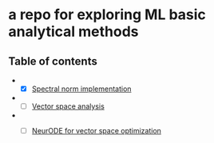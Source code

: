 # a repo for exploring ML basic analytical methods

## Table of contents
* -[x] [Spectral norm implementation](./power_iteration_SN)
* -[ ] [Vector space analysis](./Gradient_flow)
* -[ ] [NeurODE for vector space optimization](./NeurODE)

